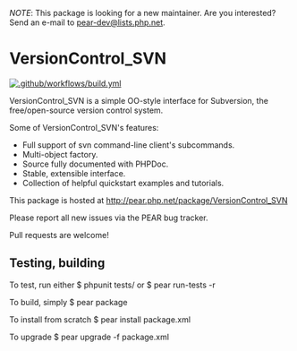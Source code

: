 _NOTE_: This package is looking for a new maintainer. Are you interested? Send an e-mail to pear-dev@lists.php.net.

VersionControl_SVN
==================

[![.github/workflows/build.yml](https://github.com/pear/VersionControl_SVN/actions/workflows/build.yml/badge.svg)](https://github.com/pear/VersionControl_SVN/actions/workflows/build.yml)

VersionControl_SVN is a simple OO-style interface for Subversion,
the free/open-source version control system.

Some of VersionControl_SVN's features:

* Full support of svn command-line client's subcommands.
* Multi-object factory.
* Source fully documented with PHPDoc.
* Stable, extensible interface.
* Collection of helpful quickstart examples and tutorials.

This package is hosted at http://pear.php.net/package/VersionControl_SVN

Please report all new issues via the PEAR bug tracker.

Pull requests are welcome!


Testing, building
-----------------

To test, run either
$ phpunit tests/
  or
$ pear run-tests -r

To build, simply
$ pear package

To install from scratch
$ pear install package.xml

To upgrade
$ pear upgrade -f package.xml
